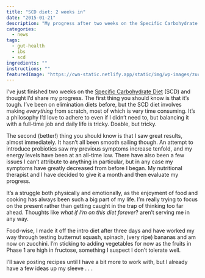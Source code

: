 ```yaml
---
title: "SCD diet: 2 weeks in"
date: "2015-01-21"
description: "My progress after two weeks on the Specific Carbohydrate Diet. Hint: it's pretty damn tough!"
categories: 
  - news
tags: 
  - gut-health
  - ibs
  - scd
ingredients: ""
instructions: ""
featuredImage: "https://cwn-static.netlify.app/static/img/wp-images/zucchini_2.jpg"
---
```


I’ve just finished two weeks on the [Specific Carbohydrate Diet](http://t.umblr.com/redirect?z=http%3A%2F%2Fwww.breakingtheviciouscycle.info%2F&t=ZDdjYTQzMTQ0ZjUxYTE3MWJkYjY1MDA3MDQ5ODJiNTE4NDNiMWE3OCxheFVZYUhhUw%3D%3D&b=t%3AVOYglxJ9sBHW8BFVroDfxQ&p=http%3A%2F%2Fcookingwithnothing.com%2Fpost%2F108730441416%2Fscd-diet-2-weeks-in&m=1) (SCD) and thought I’d share my progress. The first thing you should know is that it’s tough. I’ve been on elimination diets before, but the SCD diet involves making _everything_ from scratch, most of which is very time consuming. It’s a philosophy I’d love to adhere to even if I didn’t need to, but balancing it with a full-time job and daily life is tricky. Doable, but tricky.

The second (better!) thing you should know is that I saw great results, almost immediately. It hasn’t all been smooth sailing though. An attempt to introduce probiotics saw my previous symptoms increase tenfold, and my energy levels have been at an all-time low. There have also been a few issues I can’t attribute to anything in particular, but in any case my symptoms have greatly decreased from before I began. My nutritional therapist and I have decided to give it a month and then evaluate my progress.

It’s a struggle both physically and emotionally, as the enjoyment of food and cooking has always been such a big part of my life. I’m really trying to focus on the present rather than getting caught in the trap of thinking too far ahead. Thoughts like _what if I’m on this diet forever_? aren’t serving me in any way.

Food-wise, I made it off the intro diet after three days and have worked my way through testing butternut squash, spinach, (very ripe) bananas and am now on zucchini. I’m sticking to adding vegetables for now as the fruits in Phase 1 are high in fructose, something I suspect I don’t tolerate well.

I’ll save posting recipes until I have a bit more to work with, but I already have a few ideas up my sleeve . . .
